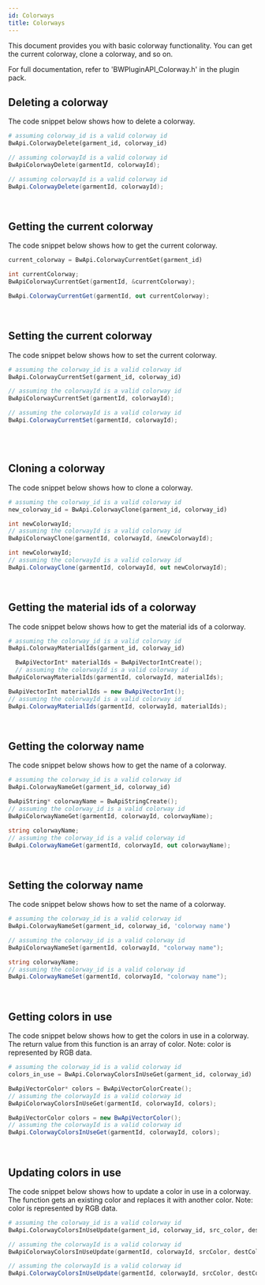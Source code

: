 ```yaml
---
id: Colorways
title: Colorways
---
```


This document provides you with basic colorway functionality. You can get the current colorway, clone a colorway, and so on.

For full documentation, refer to 'BWPluginAPI_Colorway.h' in the plugin pack.


## Deleting a colorway
The code snippet below shows how to delete a colorway. <br/>
<!--DOCUSAURUS_CODE_TABS-->

<!--Python-->

```python
# assuming colorway_id is a valid colorway id
BwApi.ColorwayDelete(garment_id, colorway_id)
```
<!--C++-->

```cpp
// assuming colorwayId is a valid colorway id
BwApiColorwayDelete(garmentId, colorwayId);
```
<!--C#-->

```csharp
// assuming colorwayId is a valid colorway id
BwApi.ColorwayDelete(garmentId, colorwayId);
```
<!--END_DOCUSAURUS_CODE_TABS-->
<br/>

## Getting the current colorway
The code snippet below shows how to get the current colorway.
<!--DOCUSAURUS_CODE_TABS-->

<!--Python-->

```python
current_colorway = BwApi.ColorwayCurrentGet(garment_id)
```
<!--C++-->

```cpp
int currentColorway;
BwApiColorwayCurrentGet(garmentId, &currentColorway);
```
<!--C#-->

```csharp
BwApi.ColorwayCurrentGet(garmentId, out currentColorway);
```
<!--END_DOCUSAURUS_CODE_TABS-->
<br/>


## Setting the current colorway
The code snippet below shows how to set the current colorway. <br/>
<!--DOCUSAURUS_CODE_TABS-->

<!--Python-->

```python
# assuming the colorway_id is a valid colorway id
BwApi.ColorwayCurrentSet(garment_id, colorway_id)
```
<!--C++-->

```cpp
// assuming the colorwayId is a valid colorway id
BwApiColorwayCurrentSet(garmentId, colorwayId);
```
<!--C#-->

```csharp
// assuming the colorwayId is a valid colorway id
BwApi.ColorwayCurrentSet(garmentId, colorwayId);
```
<!--END_DOCUSAURUS_CODE_TABS-->

<br/><br/>

## Cloning a colorway
The code snippet below shows how to clone a colorway.
<br/>
<!--DOCUSAURUS_CODE_TABS-->

<!--Python-->

```python
# assuming the colorway_id is a valid colorway id
new_colorway_id = BwApi.ColorwayClone(garment_id, colorway_id)
```
<!--C++-->

```cpp
int newColorwayId;
// assuming the colorwayId is a valid colorway id
BwApiColorwayClone(garmentId, colorwayId, &newColorwayId);
```
<!--C#-->

```csharp
int newColorwayId;
// assuming the colorwayId is a valid colorway id
BwApi.ColorwayClone(garmentId, colorwayId, out newColorwayId);
```
<!--END_DOCUSAURUS_CODE_TABS-->
<br/>

## Getting the material ids of a colorway
The code snippet below shows how to get the material ids of a colorway.
<!--DOCUSAURUS_CODE_TABS-->

<!--Python-->

```python
# assuming the colorway_id is a valid colorway id
BwApi.ColorwayMaterialIds(garment_id, colorway_id)
```
<!--C++-->

```cpp
  BwApiVectorInt* materialIds = BwApiVectorIntCreate();
  // assuming the colorwayId is a valid colorway id
BwApiColorwayMaterialIds(garmentId, colorwayId, materialIds);
```
<!--C#-->

```csharp
BwApiVectorInt materialIds = new BwApiVectorInt();
// assuming the colorwayId is a valid colorway id
BwApi.ColorwayMaterialIds(garmentId, colorwayId, materialIds);
```
<!--END_DOCUSAURUS_CODE_TABS-->
<br/>

## Getting the colorway name
The code snippet below shows how to get the name of a colorway.
<br/>
<!--DOCUSAURUS_CODE_TABS-->

<!--Python-->

```python
# assuming the colorway_id is a valid colorway id
BwApi.ColorwayNameGet(garment_id, colorway_id)
```
<!--C++-->

```cpp
BwApiString* colorwayName = BwApiStringCreate();
// assuming the colorway_id is a valid colorway id
BwApiColorwayNameGet(garmentId, colorwayId, colorwayName);
```
<!--C#-->

```csharp
string colorwayName;
// assuming the colorway_id is a valid colorway id
BwApi.ColorwayNameGet(garmentId, colorwayId, out colorwayName);
```
<!--END_DOCUSAURUS_CODE_TABS-->

<br/>

## Setting the colorway name
The code snippet below shows how to set the name of a colorway.
<br/>
<!--DOCUSAURUS_CODE_TABS-->

<!--Python-->


```python
# assuming the colorway_id is a valid colorway id
BwApi.ColorwayNameSet(garment_id, colorway_id, 'colorway name')
```
<!--C++-->

```cpp
// assuming the colorway_id is a valid colorway id
BwApiColorwayNameSet(garmentId, colorwayId, "colorway name");
```
<!--C#-->

```csharp
string colorwayName;
// assuming the colorway_id is a valid colorway id
BwApi.ColorwayNameSet(garmentId, colorwayId, "colorway name");
```
<!--END_DOCUSAURUS_CODE_TABS-->
<br/>


## Getting colors in use
The code snippet below shows how to get the colors in use in a colorway. The return value from this function is an array of color.
Note: color is represented by RGB data.
<br/>
<!--DOCUSAURUS_CODE_TABS-->

<!--Python-->

```python
# assuming the colorway_id is a valid colorway id
colors_in_use = BwApi.ColorwayColorsInUseGet(garment_id, colorway_id)
```
<!--C++-->

```cpp
BwApiVectorColor* colors = BwApiVectorColorCreate();
// assuming the colorwayId is a valid colorway id
BwApiColorwayColorsInUseGet(garmentId, colorwayId, colors);
```
<!--C#-->

```csharp
BwApiVectorColor colors = new BwApiVectorColor();
// assuming the colorwayId is a valid colorway id
BwApi.ColorwayColorsInUseGet(garmentId, colorwayId, colors);
```
<!--END_DOCUSAURUS_CODE_TABS-->

<br/>


## Updating colors in use
The code snippet below shows how to update a color in use in a colorway. The function gets an existing color and replaces it with another color.
Note: color is represented by RGB data.
<br/>
<!--DOCUSAURUS_CODE_TABS-->

<!--Python-->

```python
# assuming the colorway_id is a valid colorway id
BwApi.ColorwayColorsInUseUpdate(garment_id, colorway_id, src_color, dest_color)
```
<!--C++-->

```cpp
// assuming the colorwayId is a valid colorway id
BwApiColorwayColorsInUseUpdate(garmentId, colorwayId, srcColor, destColor);
```
<!--C#-->

```csharp
// assuming the colorwayId is a valid colorway id
BwApi.ColorwayColorsInUseUpdate(garmentId, colorwayId, srcColor, destColor);
```
<!--END_DOCUSAURUS_CODE_TABS-->

<br/>